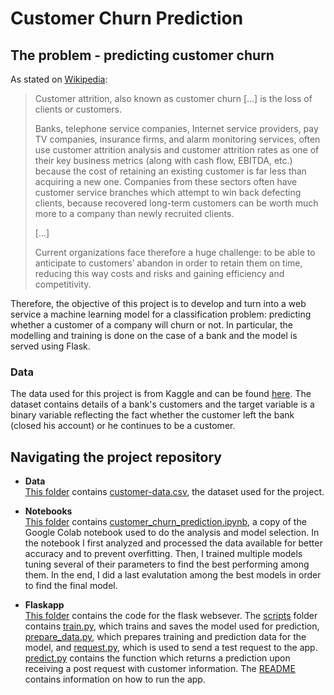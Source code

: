 # Customer Churn Prediction

## The problem - predicting customer churn

As stated on [Wikipedia](https://en.wikipedia.org/wiki/Customer_attrition):
> Customer attrition, also known as customer churn [...] is the loss of clients or customers.
>
> Banks, telephone service companies, Internet service providers, pay TV companies, insurance firms, and alarm monitoring services, often use customer attrition analysis and customer attrition rates as one of their key business metrics (along with cash flow, EBITDA, etc.) because the cost of retaining an existing customer is far less than acquiring a new one. Companies from these sectors often have customer service branches which attempt to win back defecting clients, because recovered long-term customers can be worth much more to a company than newly recruited clients.
>
> [...] 
>
> Current organizations face therefore a huge challenge: to be able to anticipate to customers’ abandon in order to retain them on time, reducing this way costs and risks and gaining efficiency and competitivity.

Therefore, the objective of this project is to develop and turn into a web service a machine learning model for a classification problem: predicting whether a customer of a company will churn or not. In particular, the modelling and training is done on the case of a bank and the model is served using Flask.

### Data

The data used for this project is from Kaggle and can be found [here](https://www.kaggle.com/datasets/shrutimechlearn/churn-modelling). The dataset contains details of a bank's customers and the target variable is a binary variable reflecting the fact whether the customer left the bank (closed his account) or he continues to be a customer.

## Navigating the project repository

- **Data**  
    [This folder](./data/) contains [customer-data.csv](./data/customer-data.csv), the dataset used for the project.

- **Notebooks**  
    [This folder](./notebooks/) contains [customer_churn_prediction.ipynb](./notebooks/customer_churn_prediction.ipynb), a copy of the Google Colab notebook used to do the analysis and model selection. In the notebook I first analyzed and processed the data available for better accuracy and to prevent overfitting. Then, I trained multiple models tuning several of their parameters to find the best performing among them. In the end, I did a last evalutation among the best models in order to find the final model.

- **Flaskapp**  
    [This folder](./flaskapp/) contains the code for the flask websever. The [scripts](./scripts/) folder contains [train.py](./scripts/train.py), which trains and saves the model used for prediction, [prepare_data.py](./scripts/prepare_data.py), which prepares training and prediction data for the model, and [request.py](./scripts/prepare_data.py), which is used to send a test request to the app. [predict.py](.flaskapp/predict.py) contains the function which returns a prediction upon receiving a post request with customer information. The [README](./flaskapp/README.md) contains information on how to run the app.